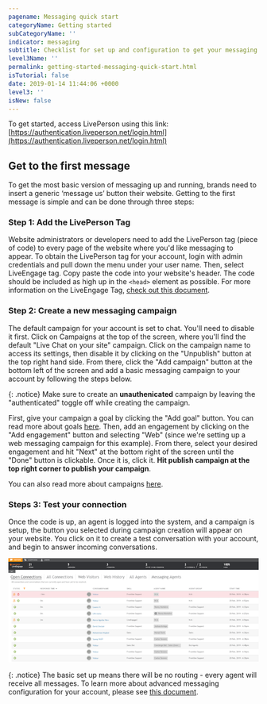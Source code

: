 ```yaml
---
pagename: Messaging quick start
categoryName: Getting started
subCategoryName: ''
indicator: messaging
subtitle: Checklist for set up and configuration to get your messaging program running
level3Name: ''
permalink: getting-started-messaging-quick-start.html
isTutorial: false
date: 2019-01-14 11:44:06 +0000
level3: ''
isNew: false
---
```


To get started, access LivePerson using this link: [https://authentication.liveperson.net/login.html](https://authentication.liveperson.net/login.html)

## Get to the first message

To get the most basic version of messaging up and running, brands need to insert a generic ‘message us’ button their website. Getting to the first message is simple and can be done through three steps:

### Step 1: Add the LivePerson Tag

Website administrators or developers need to add the LivePerson tag (piece of code) to every page of the website where you'd like messaging to appear. To obtain the LivePerson tag for your account, login with admin credentials and pull down the menu under your user name. Then, select LiveEngage tag. Copy paste the code into your website's header. The code should be included as high up in the `<head>` element as possible. For more information on the LiveEngage Tag, [check out this document](getting-started-add-the-liveperson-tag-to-your-website.html).

### Step 2: Create a new messaging campaign

The default campaign for your account is set to chat. You'll need to disable it first. Click on Campaigns at the top of the screen, where you'll find the default "Live Chat on your site" campaign. Click on the campaign name to access its settings, then disable it by clicking on the "Unpublish" button at the top right hand side. From there, click the "Add campaign" button at the bottom left of the screen and add a basic messaging campaign to your account by following the steps below.

{: .notice}
Make sure to create an **unauthenicated** campaign by leaving the "authenticated" toggle off while creating the campaign.

First, give your campaign a goal by clicking the "Add goal" button. You can read more about goals [here](contact-center-management-campaigns-campaign-goals.html). Then, add an engagement by clicking on the "Add engagement" button and selecting "Web" (since we're setting up a web messaging campaign for this example). From there, select your desired engagement and hit "Next" at the bottom right of the screen until the "Done" button is clickable. Once it is, click it. **Hit publish campaign at the top right corner to publish your campaign**.

You can also read more about campaigns [here](/contact-center-management-campaigns-campaigns-overview.html).

### Steps 3: Test your connection

Once the code is up, an agent is logged into the system, and a campaign is setup, the button you selected during campaign creation will appear on your website. You click on it to create a test conversation with your account, and begin to answer incoming conversations.

![](/img/getting-started-with-messaging-1-2.png)

{: .notice}
The basic set up means there will be no routing - every agent will receive all messages. To learn more about advanced messaging configuration for your account, please see [this document](getting-started-getting-started-with-messaging.html).

